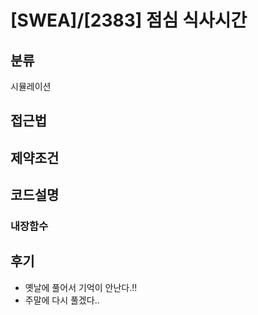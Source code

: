 # [SWEA]/[2383] 점심 식사시간

## 분류
시뮬레이션

## 접근법


## 제약조건


## 코드설명

### 내장함수



## 후기
- 옛날에 풀어서 기억이 안난다.!!
- 주말에 다시 풀겠다..